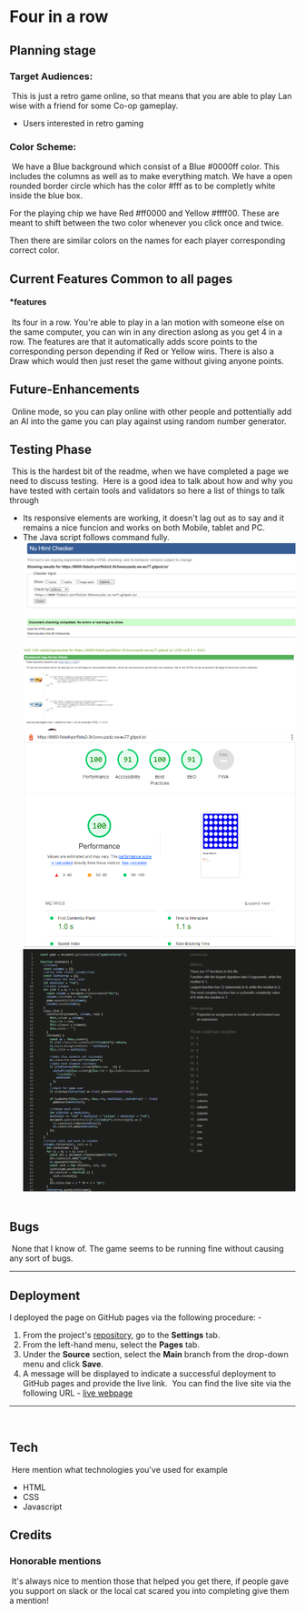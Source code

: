 # **Four in a row**

## **Planning stage**
### **Target Audiences:**
​
This is just a retro game online, so that means that you are able to play Lan wise with a friend for some Co-op gameplay.
​
* Users interested in retro gaming 
​
### **Color Scheme:**
​
We have a Blue background which consist of a Blue #0000ff color. This includes the columns as well as to make everything match.
We have a open rounded border circle which has the color #fff as to be completly white inside the blue box.

For the playing chip we have Red #ff0000 and Yellow #ffff00. These are meant to shift between the two color whenever you click once and twice.

Then there are similar colors on the names for each player corresponding correct color.
​
​
## **Current Features Common to all pages**

#### *features
​
Its four in a row. You're able to play in a lan motion with someone else on the same computer, you can win in any direction aslong as you get 4 in a row. The features are that it automatically adds score points to the corresponding person depending if Red or Yellow wins. There is also a Draw which would then just reset the game without giving anyone points.
​
## **Future-Enhancements**
​
Online mode, so you can play online with other people and pottentially add an AI into the game you can play against using random number generator.
​
## **Testing Phase**
​
This is the hardest bit of the readme, when we have completed a page we need to discuss testing.
​
Here is a good idea to talk about how and why you have tested with certain tools and validators so here a list of things to talk through
​
* Its responsive elements are working, it doesn't lag out as to say and it remains a nice funcion and works on both Mobile, tablet and PC.
​
* The Java script follows command fully.
​
![Validator](/assets/images/W3C%20validator.png)
![Jigsaw](/assets/images/Jigsaw%20Validator.png)
![Lighthouse](/assets/images/Lighthouse.png)
![Javascript](/assets/images/Javascript.png)
​
​
## **Bugs**
​
None that I know of. The game seems to be running fine without causing any sort of bugs.
​
***
## **Deployment**
I deployed the page on GitHub pages via the following procedure: -
​
1. From the project's [repository](https://github.com/Fisboll/Four-in-a-Row.), go to the **Settings** tab.
2. From the left-hand menu, select the **Pages** tab.
3. Under the **Source** section, select the **Main** branch from the drop-down menu and click **Save**.
4. A message will be displayed to indicate a successful deployment to GitHub pages and provide the live link.
​
You  can find the live site via the following URL - [live webpage](https://fisboll.github.io/Four-in-a-Row./)
***
​
## **Tech**
​
Here mention what technologies you've used for example
​
- HTML
- CSS
- Javascript
​
## **Credits**
### **Honorable mentions**
​
It's always nice to mention those that helped you get there, if people gave you support on slack or the local cat scared you into completing give them a mention!